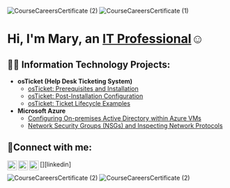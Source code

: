 ![CourseCareersCertificate (2)](https://user-images.githubusercontent.com/121806838/214898153-36b32311-6e0c-4662-b4fa-728eb5712c2b.jpeg)
![CourseCareersCertificate (1)](https://user-images.githubusercontent.com/121806838/214898396-787e8171-00bd-4565-bbf9-3cd26d16b22f.jpeg)
<h1>Hi, I'm Mary, an <a href="https://linkedin.com/in/Josh">IT Professional</a>☺</h1>

<h2>👨‍💻 Information Technology Projects:</h2>

- <b>osTicket (Help Desk Ticketing System)</b>
  - [osTicket: Prerequisites and Installation](https://github.com/maryndimfor/osticket-prereqs)
  - [osTicket: Post-Installation Configuration](https://github.com/maryndimfor/post-install-config)
  - [osTicket: Ticket Lifecycle Examples](https://github.com/maryndimfor/ticket-lifecycle)
- <b>Microsoft Azure</b>
  - [Configuring On-premises Active Directory within Azure VMs](https://github.com/maryndimfor/configure-ad)
  - [Network Security Groups (NSGs) and Inspecting Network Protocols](https://github.com/maryndimfor/azure-network-protocols)

<h2>🤳Connect with me:</h2>

[<img align="left" alt="mary | Twitter" width="22px" src="https://cdn.jsdelivr.net/npm/simple-icons@v3/icons/twitter.svg" />][twitter]
[<img align="left" alt="mary | LinkedIn" width="22px" src="https://cdn.jsdelivr.net/npm/simple-icons@v3/icons/linkedin.svg" />][linkedin]
[<img align="left" alt="mary | Instagram" width="22px" src="https://cdn.jsdelivr.net/npm/simple-icons@v3/icons/instagram.svg" />][instagram]

[twitter]: https://twitter.com/mary
[instagram]: https://www.instagram.com/mary
![CourseCareersCertificate (2)](https://user-images.githubusercontent.com/121806838/214898548-82edfed7-1037-4c09-a7ee-4861f7ab03e0.jpeg)
![CourseCareersCertificate (2)](https://user-images.githubusercontent.com/121806838/214898725-0f4fd1a9-3140-4823-b75f-4bccc5b540eb.jpeg)
